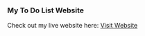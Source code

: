 ### My To Do List Website

Check out my live website here: [Visit Website]( https://abdullah-shamim-2004.github.io/to-do-list/)
